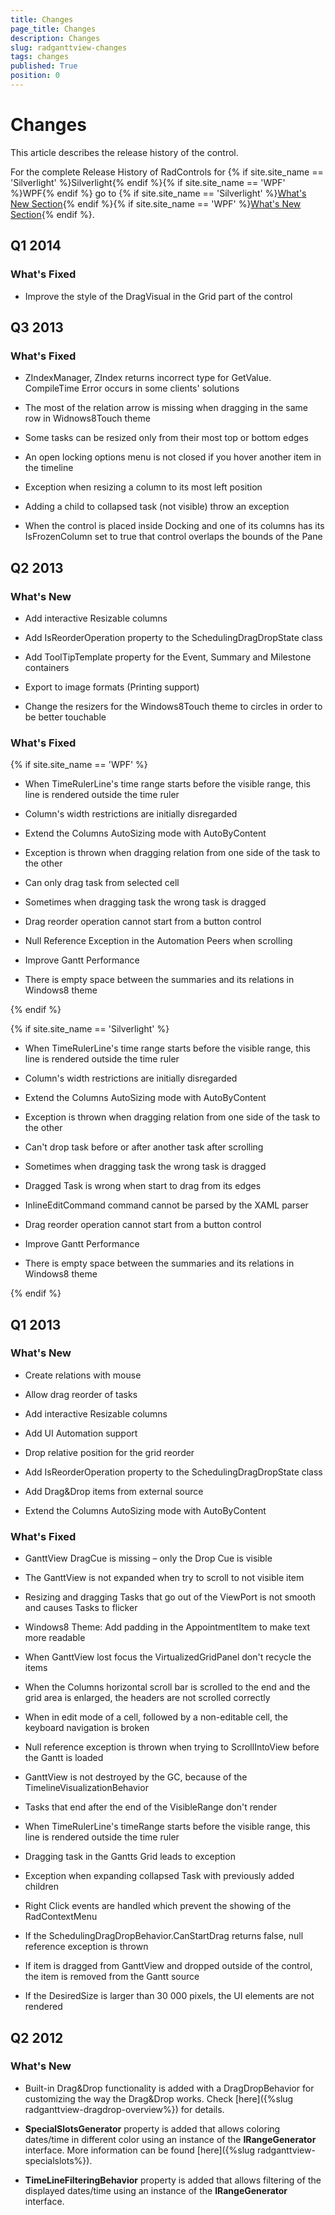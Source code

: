 ```yaml
---
title: Changes
page_title: Changes
description: Changes
slug: radganttview-changes
tags: changes
published: True
position: 0
---
```


# Changes

This article describes the release history of the control.

For the complete Release History of RadControls for {% if site.site_name == 'Silverlight' %}Silverlight{% endif %}{% if site.site_name == 'WPF' %}WPF{% endif %} go to {% if site.site_name == 'Silverlight' %}[What's New Section](http://www.telerik.com/products/silverlight/whats-new.aspx){% endif %}{% if site.site_name == 'WPF' %}[What's New Section](http://www.telerik.com/products/wpf/whats-new.aspx){% endif %}.
		
## Q1 2014

### What's Fixed

* Improve the style of the DragVisual in the Grid part of the control

## Q3 2013

### What's Fixed

* ZIndexManager, ZIndex returns incorrect type for GetValue. CompileTime Error occurs in some clients' solutions

* The most of the relation arrow is missing when dragging in the same row in Widnows8Touch theme

* Some tasks can be resized only from their most top or bottom edges

* An open locking options menu is not closed if you hover another item in the timeline

* Exception when resizing a column to its most left position

* Adding a child to collapsed task (not visible) throw an exception

* When the control is placed inside Docking and one of its columns has its IsFrozenColumn set to true that control overlaps the bounds of the Pane

## Q2 2013

### What's New

* Add interactive Resizable columns

* Add IsReorderOperation property to the SchedulingDragDropState class

* Add ToolTipTemplate property for the Event, Summary and Milestone containers

* Export to image formats (Printing support)

* Change the resizers for the Windows8Touch theme to circles in order to be better touchable

### What's Fixed

{% if site.site_name == 'WPF' %}

* When TimeRulerLine's time range starts before the visible range, this line is rendered outside the time ruler

* Column's width restrictions are initially disregarded

* Extend the Columns AutoSizing mode with AutoByContent

* Exception is thrown when dragging relation from one side of the task to the other

* Can only drag task from selected cell

* Sometimes when dragging task the wrong task is dragged

* Drag reorder operation cannot start from a button control

* Null Reference Exception in the Automation Peers when scrolling

* Improve Gantt Performance

* There is empty space between the summaries and its relations in Windows8 theme 

{% endif %}

{% if site.site_name == 'Silverlight' %}

* When TimeRulerLine's time range starts before the visible range, this line is rendered outside the time ruler

* Column's width restrictions are initially disregarded

* Extend the Columns AutoSizing mode with AutoByContent

* Exception is thrown when dragging relation from one side of the task to the other

* Can't drop task before or after another task after scrolling

* Sometimes when dragging task the wrong task is dragged

* Dragged Task is wrong when start to drag from its edges

* InlineEditCommand command cannot be parsed by the XAML parser

* Drag reorder operation cannot start from a button control

* Improve Gantt Performance

* There is empty space between the summaries and its relations in Windows8 theme

{% endif %}

## Q1 2013

### What's New

* Create relations with mouse

* Allow drag reorder of tasks 

* Add interactive Resizable columns

* Add UI Automation support

* Drop relative position for the grid reorder

* Add IsReorderOperation property to the SchedulingDragDropState class

* Add Drag&Drop items from external source

* Extend the Columns AutoSizing mode with AutoByContent

### What's Fixed

* GanttView DragCue is missing – only the Drop Cue is visible

* The GanttView is not expanded when try to scroll to not visible item

* Resizing and dragging Tasks that go out of the ViewPort is not smooth and causes Tasks to flicker

* Windows8 Theme: Add padding in the AppointmentItem to make text more readable

* When GanttView lost focus the VirtualizedGridPanel don't recycle the items

* When the Columns horizontal scroll bar is scrolled to the end and the grid area is enlarged, the headers are not scrolled correctly

* When in edit mode of a cell, followed by a non-editable cell, the keyboard navigation is broken

* Null reference exception is thrown when trying to ScrollIntoView before the Gantt is loaded

* GanttView is not destroyed by the GC, because of the TimelineVisualizationBehavior

* Tasks that end after the end of the VisibleRange don't render

* When TimeRulerLine's timeRange starts before the visible range, this line is rendered outside the time ruler

* Dragging task in the Gantts Grid leads to exception 

* Exception when expanding collapsed Task with previously added children

* Right Click events are handled which prevent the showing of the RadContextMenu

* If the SchedulingDragDropBehavior.CanStartDrag returns false, null reference exception is thrown

* If item is dragged from GanttView and dropped outside of the control, the item is removed from the Gantt source 

* If the DesiredSize is larger than 30 000 pixels, the UI elements are not rendered

## Q2 2012

### What's New

* Built-in Drag&Drop functionality is added with a DragDropBehavior for customizing the way the Drag&Drop works. Check [here]({%slug radganttview-dragdrop-overview%}) for details.

* __SpecialSlotsGenerator__ property is added that allows coloring dates/time in different color using an instance of the __IRangeGenerator__ interface. More information can be found [here]({%slug radganttview-specialslots%}).

* __TimeLineFilteringBehavior__ property is added that allows filtering of the displayed dates/time using an instance of the __IRangeGenerator__ interface.
